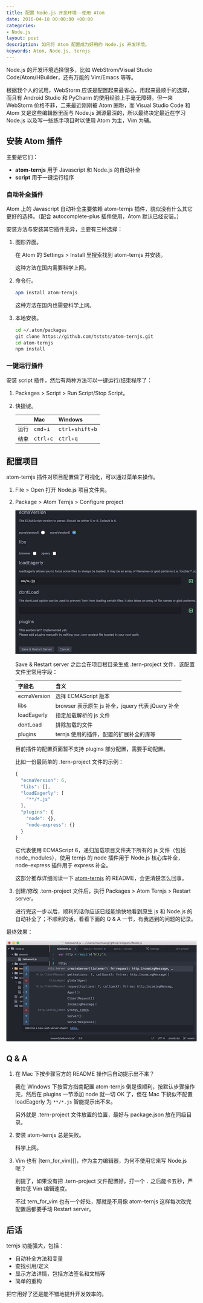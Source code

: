```yaml
---
title: 配置 Node.js 开发环境——使用 Atom
date: 2016-04-18 00:00:00 +08:00
categories:
- Node.js
layout: post
description: 如何将 Atom 配置成为好用的 Node.js 开发环境。
keywords: Atom, Node.js, ternjs
---
```


Node.js 的开发环境选择很多，比如 WebStrom/Visual Studio Code/Atom/HBuilder，还有万能的 Vim/Emacs 等等。

根据我个人的试用，WebStorm 应该是配置起来最省心，用起来最顺手的选择，而且有 Android Studio 和 PyCharm 的使用经验上手毫无障碍。但一来 WebStorm 价格不菲，二来最近刚刚被 Atom 圈粉，而 Visual Studio Code 和 Atom 又是这些编辑器里面与 Node.js 渊源最深的，所以最终决定最近在学习 Node.js 以及写一些练手项目时以使用 Atom 为主，Vim 为辅。

## 安装 Atom 插件

主要是它们：

* **atom-ternjs** 用于 Javascript 和 Node.js 的自动补全
* **script** 用于一键运行程序

### 自动补全插件

Atom 上的 Javascript 自动补全主要依赖 atom-ternjs 插件，貌似没有什么其它更好的选择。（配合 autocomplete-plus 插件使用，Atom 默认已经安装。）

安装方法与安装其它插件无异，主要有三种选择：

1. 图形界面。

   在 Atom 的 Settings > Install 里搜索找到 atom-ternjs 并安装。

   这种方法在国内需要科学上网。

2. 命令行。

   ```sh
   apm install atom-ternjs
   ```

   这种方法在国内也需要科学上网。

3. 本地安装。

   ```sh
   cd ~/.atom/packages
   git clone https://github.com/tststs/atom-ternjs.git
   cd atom-ternjs
   npm install
   ```

### 一键运行插件

安装 script 插件，然后有两种方法可以一键运行/结束程序了：

1. Packages > Script > Run Script/Stop Script。

2. 快捷键。

   |      | Mac                          | Windows                                       |
   |------|------------------------------|-----------------------------------------------|
   | 运行 | <kbd>cmd</kbd>+<kbd>i</kbd>  | <kbd>ctrl</kbd>+<kbd>shift</kbd>+<kbd>b</kbd> |
   | 结束 | <kbd>ctrl</kbd>+<kbd>c</kbd> | <kbd>ctrl</kbd>+<kbd>q</kbd>                  |

## 配置项目

atom-ternjs 插件对项目配置做了可视化，可以通过菜单来操作。

1. File > Open 打开 Node.js 项目文件夹。

2. Package > Atom Ternjs > Configure project

   ![](/images/posts/node/ternjs-configure-project.jpeg)

   Save & Restart server 之后会在项目根目录生成 .tern-project 文件，该配置文件里常用字段：

   | 字段名      | 含义                                              |
   |-------------|---------------------------------------------------|
   | ecmaVersion | 选择 ECMAScript 版本                              |
   | libs        | browser 表示原生 js 补全，jquery 代表 jQuery 补全 |
   | loadEagerly | 指定加载解析的 js 文件                            |
   | dontLoad    | 排除加载的文件                                    |
   | plugins     | ternjs 使用的插件，配置的扩展补全的库等

   目前插件的配置页面暂不支持 plugins 部分配置，需要手动配置。

   比如一份最简单的 .tern-project 文件的示例：

   ```javascript
   {
     "ecmaVersion": 6,
     "libs": [],
     "loadEagerly": [
       "**/*.js"
     ],
     "plugins": {
       "node": {},
       "node-express": {}
     }
   }
   ```

   它代表使用 ECMAScript 6，递归加载项目文件夹下所有的 js 文件（包括 node\_modules），使用 ternjs 的 node 插件用于 Node.js 核心库补全，node-express 插件用于 express 补全。

   这部分推荐详细阅读一下 [atom-ternjs][] 的 README，会更清楚怎么回事。

3. 创建/修改 .tern-project 文件后，执行 Packages > Atom Ternjs > Restart server。

   进行完这一步以后，顺利的话你应该已经能愉快地看到原生 js 和 Node.js 的自动补全了；不顺利的话，看看下面的 Q & A 一节，有我遇到的问题的记录。

最终效果：

![](/images/posts/node/ternjs-auto-completion.jpeg)

## Q & A

1. 在 Mac 下按步骤官方的 README 操作后自动提示出不来？

   我在 Windows 下按官方指南配置 atom-ternjs 倒是很顺利，按默认步骤操作完，然后在 plugins 一节添加 node 就一切 OK 了，但在 Mac 下貌似不配置 loadEagerly 为 `**/*.js` 智能提示出不来。

   另外就是 .tern-project 文件放置的位置，最好与 package.json 放在同级目录。

2. 安装 atom-ternjs 总是失败。

   科学上网。

3. Vim 也有 [tern\_for\_vim][]，作为主力编辑器，为何不使用它来写 Node.js 呢？

   别提了，如果没有把 .tern-project 文件配置好，打一个 `.` 之后能卡五秒，严重拉低 Vim 编辑速度。

   不过 tern\_for\_vim 也有一个好处，那就是不用像 atom-ternjs 这样每次改完配置后都要手动 Restart server。

## 后话

ternjs 功能强大，包括：

* 自动补全方法和变量
* 查找引用/定义
* 显示方法详情，包括方法签名和文档等
* 简单的重构

把它用好了还是能不错地提升开发效率的。

[atom-ternjs]: https://github.com/tststs/atom-ternjs
[tern_for_vim]: https://github.com/ternjs/tern_for_vim
